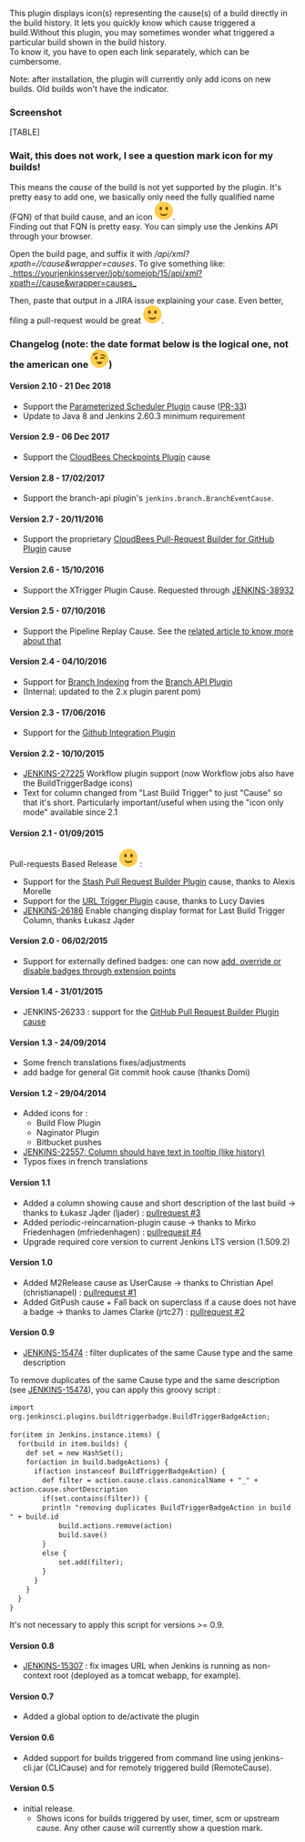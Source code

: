 This plugin displays icon(s) representing the cause(s) of a build
directly in the build history. It lets you quickly know which cause
triggered a build.Without this plugin, you may sometimes wonder what
triggered a particular build shown in the build history.  
To know it, you have to open each link separately, which can be
cumbersome.

Note: after installation, the plugin will currently only add icons on
new builds. Old builds won't have the indicator.

### Screenshot

[TABLE]

### Wait, this does not work, I see a question mark icon for my builds!

This means the *cause* of the build is not yet supported by the plugin.
It's pretty easy to add one, we basically only need the fully qualified
name (FQN) of that build cause, and an icon
![(smile)](docs/images/smile.svg).  
Finding out that FQN is pretty easy. You can simply use the Jenkins API
through your browser.

Open the build page, and suffix it with
*/api/xml?xpath=//cause&wrapper=causes*. To give something like:
\_<https://yourjenkinsserver/job/somejob/15/api/xml?xpath=//cause&wrapper=causes_>

Then, paste that output in a JIRA issue explaining your case. Even
better, filing a pull-request would be great
![(smile)](docs/images/smile.svg).

### Changelog (note: the date format below is the logical one, not the american one ![(wink)](docs/images/wink.svg))

#### Version 2.10 - 21 Dec 2018 

-   Support the [Parameterized Scheduler
    Plugin](https://wiki.jenkins.io/display/JENKINS/Parameterized+Scheduler+Plugin) cause
    ([PR-33](https://github.com/jenkinsci/buildtriggerbadge-plugin/pull/33))
-   Update to Java 8 and Jenkins 2.60.3 minimum requirement

#### Version 2.9 - 06 Dec 2017 

-   Support the [CloudBees Checkpoints
    Plugin](https://release-notes.cloudbees.com/product/110) cause

#### Version 2.8 - 17/02/2017

-   Support the branch-api plugin's `jenkins.branch.BranchEventCause`.

#### Version 2.7 - 20/11/2016

-   Support the proprietary [CloudBees Pull-Request Builder for GitHub
    Plugin](https://go.cloudbees.com/docs/cloudbees-documentation/cje-user-guide/index.html#pull-request-builder-for-github)
    cause

#### Version 2.6 - 15/10/2016

-   Support the XTrigger Plugin Cause. Requested through
    [JENKINS-38932](https://issues.jenkins-ci.org/browse/JENKINS-38932)

#### Version 2.5 - 07/10/2016

-   Support the Pipeline Replay Cause. See the [related article to know
    more about that](https://www.cloudbees.com/blog/replay-pipeline)

#### Version 2.4 - 04/10/2016

-   Support for [Branch
    Indexing](https://github.com/jenkinsci/buildtriggerbadge-plugin/commit/660abcbf054b27a51595ae8b0417220122aaf058)
    from the [Branch API
    Plugin](https://wiki.jenkins.io/display/JENKINS/Branch+API+Plugin)
-   (Internal: updated to the 2.x plugin parent pom)

#### Version 2.3 - 17/06/2016

-   Support for the [Github Integration
    Plugin](https://github.com/jenkinsci/buildtriggerbadge-plugin/commit/4766f2c55b5b575e98b299944e8ce69e80b97ecc)

#### Version 2.2 - 10/10/2015

-   [JENKINS-27225](https://issues.jenkins-ci.org/browse/JENKINS-27225)
    Workflow plugin support (now Workflow jobs also have the
    BuildTriggerBadge icons)
-   Text for column changed from "Last Build Trigger" to just "Cause" so
    that it's short. Particularly important/useful when using the "icon
    only mode" available since 2.1

#### Version 2.1 - 01/09/2015

Pull-requests Based Release
![(smile)](docs/images/smile.svg)
:

-   Support for the [Stash Pull Request Builder
    Plugin](https://wiki.jenkins-ci.org/display/JENKINS/Stash+pullrequest+builder+plugin)
    cause, thanks to Alexis Morelle
-   Support for the [URL Trigger
    Plugin](https://wiki.jenkins-ci.org/display/JENKINS/URLTrigger+Plugin)
    cause, thanks to Lucy Davies
-   [JENKINS-26186](https://issues.jenkins-ci.org/browse/JENKINS-26186)
    Enable changing display format for Last Build Trigger Column, thanks
    Łukasz Jąder

#### Version 2.0 - 06/02/2015

-   Support for externally defined badges: one can now [add, override or
    disable badges through extension
    points](https://github.com/jenkinsci/buildtriggerbadge-plugin#what-if-i-want-to-add-override-or-disable-a-badge-for-some-build-cause-)

#### Version 1.4 - 31/01/2015

-   JENKINS-26233 : support for the [GitHub Pull Request Builder Plugin
    cause](https://wiki.jenkins-ci.org/display/JENKINS/GitHub+pull+request+builder+plugin)

#### Version 1.3 - 24/09/2014

-   Some french translations fixes/adjustments
-   add badge for general Git commit hook cause (thanks Domi)

#### Version 1.2 - 29/04/2014

-   Added icons for :
    -   Build Flow Plugin
    -   Naginator Plugin
    -   Bitbucket pushes
-   [JENKINS-22557: Column should have text in tooltip (like
    history)](https://issues.jenkins-ci.org/browse/JENKINS-22557)
-   Typos fixes in french translations

#### Version 1.1

-   Added a column showing cause and short description of the last build
    -\> thanks to Łukasz Jąder (ljader) : [pullrequest
    \#3](https://github.com/jenkinsci/buildtriggerbadge-plugin/pull/3)
-   Added periodic-reincarnation-plugin cause -\> thanks to Mirko
    Friedenhagen (mfriedenhagen) : [pullrequest
    \#4](https://github.com/jenkinsci/buildtriggerbadge-plugin/pull/4)
-   Upgrade required core version to current Jenkins LTS version
    (1.509.2)

#### Version 1.0

-   Added M2Release cause as UserCause -\> thanks to Christian Apel
    (christianapel) : [pullrequest
    \#1](https://github.com/jenkinsci/buildtriggerbadge-plugin/pull/1)
-   Added GitPush cause + Fall back on superclass if a cause does not
    have a badge -\> thanks to James Clarke (jrtc27) : [pullrequest
    \#2](https://github.com/jenkinsci/buildtriggerbadge-plugin/pull/2)

#### Version 0.9

-   [JENKINS-15474](https://issues.jenkins-ci.org/browse/JENKINS-15474) :
    filter duplicates of the same Cause type and the same description

To remove duplicates of the same Cause type and the same description
(see [JENKINS-15474](https://issues.jenkins-ci.org/browse/JENKINS-15474)),
you can apply this groovy script :

``` syntaxhighlighter-pre
import org.jenkinsci.plugins.buildtriggerbadge.BuildTriggerBadgeAction;

for(item in Jenkins.instance.items) {
  for(build in item.builds) {
    def set = new HashSet();
    for(action in build.badgeActions) {
      if(action instanceof BuildTriggerBadgeAction) {
        def filter = action.cause.class.canonicalName + "_" + action.cause.shortDescription
        if(set.contains(filter)) {
        println "removing duplicates BuildTriggerBadgeAction in build " + build.id
            build.actions.remove(action)
            build.save()
        }
        else {
            set.add(filter);
        }
      }
    }
  }
}
```

It's not necessary to apply this script for versions \>= 0.9.

#### Version 0.8

-   [JENKINS-15307](https://issues.jenkins-ci.org/browse/JENKINS-15307)
    : fix images URL when Jenkins is running as non-context root
    (deployed as a tomcat webapp, for example).

#### Version 0.7

-   Added a global option to de/activate the plugin

#### Version 0.6

-   Added support for builds triggered from command line using
    jenkins-cli.jar (CLICause) and for remotely triggered build
    (RemoteCause).

#### Version 0.5

-   initial release. 
    -   Shows icons for builds triggered by user, timer, scm or upstream
        cause. Any other cause will currently show a question mark.
